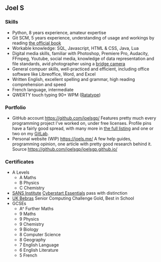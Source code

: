 ## Joel S

### Skills
- Python, 8 years experience, amateur expertise
- Git SCM, 5 years experience, understanding of usage and workings by reading [the official book](https://git-scm.com/book/)
- Workable knowledge: SQL, Javascript, HTML & CSS, Java, Lua
- Digital media skills, familiar with Photoshop, Premiere Pro, Audacity, FFmpeg, Youtube, social media, knowledge of data representation and file standards, avid photographer using a [bridge camera](https://en.wikipedia.org/wiki/Bridge_camera)
- General compuer skills, well-practiced and efficient, including office software like Libreoffice, Word, and Excel
- Written English, excellent spelling and grammar, high reading comprehension and speed
- French language, intermediate
- QWERTY touch typing 90+ WPM ([Ratatype](https://www.ratatype.com/u2570919/certificate/))

### Portfolio
- GitHub account <https://github.com/joelsgp/>
    Features pretty much every programming project I've worked on, under free licenses. Profile pins have a fairly good spread, with many more in [the full listing](https://github.com/joelsgp?tab=repositories) and one or two on my [GitLab](https://gitlab.com/joelsgp).
- Personal website (WIP) <https://joels.me/>
    A few help guides, programming opinion, one article with pretty good research behind it. Source <https://github.com/joelsgp/joelsgp.github.io/>

### Certificates
- A Levels
    - A Maths
    - B Physics
    - C Chemistry
- [SANS Institute](https://www.sans.org/) [Cyberstart Essentials](https://joincyberdiscovery.com/) pass with distinction
- [UK Bebras](https://www.bebras.uk/) Senior Computing Challenge Gold, Best in School
- GCSEs
    - A^ Further Maths
    - 9 Maths
    - 9 Physics
    - 9 Chemistry
    - 9 Biology
    - 8 Computer Science
    - 8 Geography
    - 7 English Language
    - 6 English Literature
    - 5 French
